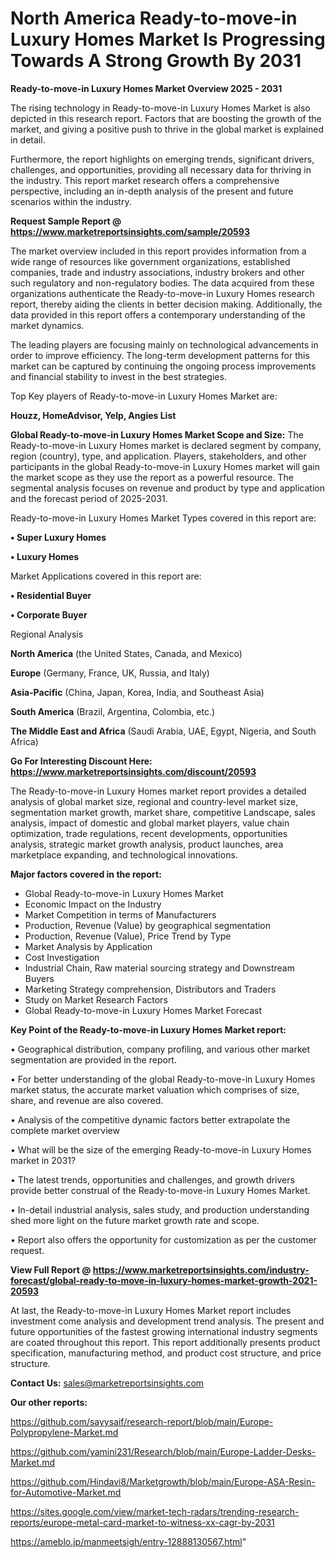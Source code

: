# North America Ready-to-move-in Luxury Homes Market Is Progressing Towards A Strong Growth By 2031

<Strong> Ready-to-move-in Luxury Homes Market Overview 2025 - 2031</strong>

The rising technology in Ready-to-move-in Luxury Homes Market is also depicted in this research report. Factors that are boosting the growth of the market, and giving a positive push to thrive in the global market is explained in detail.

Furthermore, the report highlights on emerging trends, significant drivers, challenges, and opportunities, providing all necessary data for thriving in the industry. This report market research offers a comprehensive perspective, including an in-depth analysis of the present and future scenarios within the industry.

<strong>Request Sample Report @ <a href=https://www.marketreportsinsights.com/sample/20593>https://www.marketreportsinsights.com/sample/20593</a></strong>

The market overview included in this report provides information from a wide range of resources like government organizations, established companies, trade and industry associations, industry brokers and other such regulatory and non-regulatory bodies. The data acquired from these organizations authenticate the Ready-to-move-in Luxury Homes research report, thereby aiding the clients in better decision making. Additionally, the data provided in this report offers a contemporary understanding of the market dynamics.

The leading players are focusing mainly on technological advancements in order to improve efficiency. The long-term development patterns for this market can be captured by continuing the ongoing process improvements and financial stability to invest in the best strategies.

Top Key players of Ready-to-move-in Luxury Homes Market are:

<strong>Houzz, HomeAdvisor, Yelp, Angies List</strong>

<strong><b>Global Ready-to-move-in Luxury Homes Market Scope and Size:</b></strong>
The Ready-to-move-in Luxury Homes market is declared segment by company, region (country), type, and application. Players, stakeholders, and other participants in the global Ready-to-move-in Luxury Homes market will gain the market scope as they use the report as a powerful resource. The segmental analysis focuses on revenue and product by type and application and the forecast period of 2025-2031.

Ready-to-move-in Luxury Homes Market Types covered in this report are:

<strong>• Super Luxury Homes

• Luxury Homes</strong>

Market Applications covered in this report are:

<strong>• Residential Buyer

• Corporate Buyer</strong> 

Regional Analysis

<strong>North America</strong> (the United States, Canada, and Mexico)

<strong>Europe</strong> (Germany, France, UK, Russia, and Italy)

<strong>Asia-Pacific</strong> (China, Japan, Korea, India, and Southeast Asia)

<strong>South America</strong> (Brazil, Argentina, Colombia, etc.)

<strong>The Middle East and Africa</strong> (Saudi Arabia, UAE, Egypt, Nigeria, and South Africa)

<strong>Go For Interesting Discount Here: <a href=https://www.marketreportsinsights.com/discount/20593>https://www.marketreportsinsights.com/discount/20593</a></strong>

The Ready-to-move-in Luxury Homes market report provides a detailed analysis of global market size, regional and country-level market size, segmentation market growth, market share, competitive Landscape, sales analysis, impact of domestic and global market players, value chain optimization, trade regulations, recent developments, opportunities analysis, strategic market growth analysis, product launches, area marketplace expanding, and technological innovations.

<strong><b>Major factors covered in the report:</b></strong>
<ul>
  <li>Global Ready-to-move-in Luxury Homes Market </li>
  <li>Economic Impact on the Industry</li>
  <li>Market Competition in terms of Manufacturers</li>
  <li>Production, Revenue (Value) by geographical segmentation</li>
  <li>Production, Revenue (Value), Price Trend by Type</li>
  <li>Market Analysis by Application</li>
  <li>Cost Investigation</li>
  <li>Industrial Chain, Raw material sourcing strategy and Downstream Buyers</li>
  <li>Marketing Strategy comprehension, Distributors and Traders</li>
  <li>Study on Market Research Factors</li>
  <li>Global Ready-to-move-in Luxury Homes Market Forecast</li>
</ul>

<strong><b>Key Point of the Ready-to-move-in Luxury Homes Market report:</b></strong>

• Geographical distribution, company profiling, and various other market segmentation are provided in the report.

• For better understanding of the global Ready-to-move-in Luxury Homes market status, the accurate market valuation which comprises of size, share, and revenue are also covered.

• Analysis of the competitive dynamic factors better extrapolate the complete market overview

• What will be the size of the emerging Ready-to-move-in Luxury Homes market in 2031?

• The latest trends, opportunities and challenges, and growth drivers provide better construal of the Ready-to-move-in Luxury Homes Market.

• In-detail industrial analysis, sales study, and production understanding shed more light on the future market growth rate and scope.

• Report also offers the opportunity for customization as per the customer request.

<strong><b>View Full Report @ <a href=https://www.marketreportsinsights.com/industry-forecast/global-ready-to-move-in-luxury-homes-market-growth-2021-20593>https://www.marketreportsinsights.com/industry-forecast/global-ready-to-move-in-luxury-homes-market-growth-2021-20593</a></b></strong>


At last, the Ready-to-move-in Luxury Homes Market report includes investment come analysis and development trend analysis. The present and future opportunities of the fastest growing international industry segments are coated throughout this report. This report additionally presents product specification, manufacturing method, and product cost structure, and price structure.

<strong>Contact Us:</strong>
sales@marketreportsinsights.com

<strong>Our other reports:</strong>

<a href=https://github.com/sayysaif/research-report/blob/main/Europe-Polypropylene-Market.md>https://github.com/sayysaif/research-report/blob/main/Europe-Polypropylene-Market.md</a>

<a href=https://github.com/yamini231/Research/blob/main/Europe-Ladder-Desks-Market.md>https://github.com/yamini231/Research/blob/main/Europe-Ladder-Desks-Market.md</a>

<a href=https://github.com/Hindavi8/Marketgrowth/blob/main/Europe-ASA-Resin-for-Automotive-Market.md>https://github.com/Hindavi8/Marketgrowth/blob/main/Europe-ASA-Resin-for-Automotive-Market.md</a>

<a href=https://sites.google.com/view/market-tech-radars/trending-research-reports/europe-metal-card-market-to-witness-xx-cagr-by-2031>https://sites.google.com/view/market-tech-radars/trending-research-reports/europe-metal-card-market-to-witness-xx-cagr-by-2031</a>

<a href=https://ameblo.jp/manmeetsigh/entry-12888130567.html>https://ameblo.jp/manmeetsigh/entry-12888130567.html</a>"
